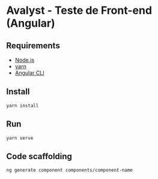 # Avalyst - Teste de Front-end (Angular)

## Requirements

- [Node.js](https://nodejs.org/en/download/)
- [yarn](https://yarnpkg.com/)
- [Angular CLI](https://angular.io/cli)

## Install

`yarn install`

## Run

`yarn serve`

## Code scaffolding

`ng generate component components/component-name`
